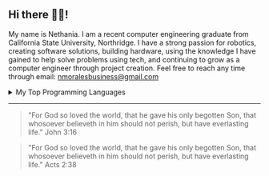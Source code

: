 ## Hi there 👋😊!

My name is Nethania. I am a recent computer engineering graduate from California State University, Northridge. I have a strong passion for robotics, creating software solutions, building hardware, using the knowledge I have gained to help solve problems using tech, and continuing to grow as a computer engineer through project creation. Feel free to reach any time through email: nmoralesbusiness@gmail.com

<details>
<summary> My Top Programming Languages</summary>

| Rank | Languages|
|-----:|---------------|
|     1|     C/C++     |
|     2|      VHDL     |
|     3|    Verilog    |
|     4|     Python    |
|     5|  Javascript   |
</details>

---
> "For God so loved the world, that he gave his only begotten Son, that whosoever believeth in him should not perish, but have everlasting life." John 3:16

>"For God so loved the world, that he gave his only begotten Son, that whosoever believeth in him should not perish, but have everlasting life." Acts 2:38

<!--
**nethaniam/nethaniam** is a ✨ _special_ ✨ repository because its `README.md` (this file) appears on your GitHub profile.

Here are some ideas to get you started:

- 🔭 I’m currently working on ...
- 🌱 I’m currently learning ...
- 👯 I’m looking to collaborate on ...
- 🤔 I’m looking for help with ...
- 💬 Ask me about ...
- 📫 How to reach me: ...
- 😄 Pronouns: ...
- ⚡ Fun fact: ...
-->
